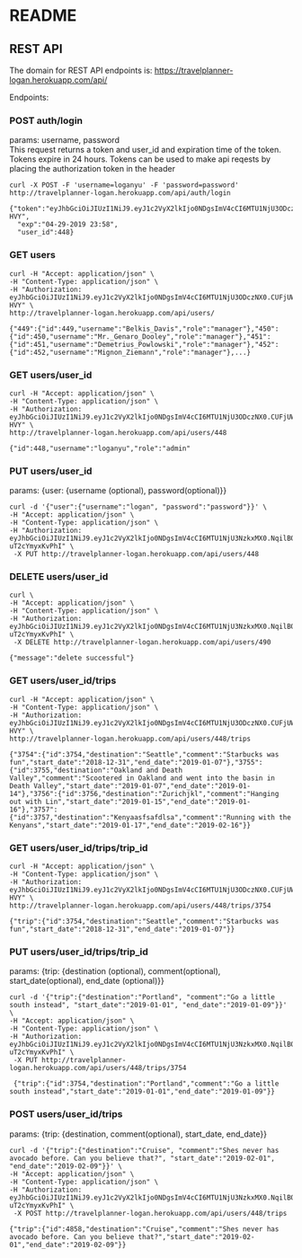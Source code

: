 # README

## REST API
The domain for REST API endpoints is:
https://travelplanner-logan.herokuapp.com/api/

Endpoints:
### POST auth/login
params: username, password  
This request returns a token and user_id and expiration time of the token. Tokens expire in 24 hours. Tokens can be used to make api reqests by placing the authorization token in the header

```
curl -X POST -F 'username=loganyu' -F 'password=password' http://travelplanner-logan.herokuapp.com/api/auth/login

{"token":"eyJhbGciOiJIUzI1NiJ9.eyJ1c2VyX2lkIjo0NDgsImV4cCI6MTU1NjU3ODczNX0.CUFjUWBKnjY7DSXCRWXW6FHC9kcx15ZBNstLin6-HVY",
  "exp":"04-29-2019 23:58",
  "user_id":448}
```

### GET users
```
curl -H "Accept: application/json" \
-H "Content-Type: application/json" \
-H "Authorization: eyJhbGciOiJIUzI1NiJ9.eyJ1c2VyX2lkIjo0NDgsImV4cCI6MTU1NjU3ODczNX0.CUFjUWBKnjY7DSXCRWXW6FHC9kcx15ZBNstLin6-HVY" \
http://travelplanner-logan.herokuapp.com/api/users/

{"449":{"id":449,"username":"Belkis_Davis","role":"manager"},"450":{"id":450,"username":"Mr._Genaro_Dooley","role":"manager"},"451":{"id":451,"username":"Demetrius_Powlowski","role":"manager"},"452":{"id":452,"username":"Mignon_Ziemann","role":"manager"},...}
```

### GET users/user_id
```
curl -H "Accept: application/json" \
-H "Content-Type: application/json" \
-H "Authorization: eyJhbGciOiJIUzI1NiJ9.eyJ1c2VyX2lkIjo0NDgsImV4cCI6MTU1NjU3ODczNX0.CUFjUWBKnjY7DSXCRWXW6FHC9kcx15ZBNstLin6-HVY" \
http://travelplanner-logan.herokuapp.com/api/users/448

{"id":448,"username":"loganyu","role":"admin"
```

### PUT users/user_id
params: {user: {username (optional), password(optional)}}
```
curl -d '{"user":{"username":"logan", "password":"password"}}' \
-H "Accept: application/json" \
-H "Content-Type: application/json" \
-H "Authorization: eyJhbGciOiJIUzI1NiJ9.eyJ1c2VyX2lkIjo0NDgsImV4cCI6MTU1NjU3NzkxMX0.NqilBOtupDVV3yBO9yJCAKN5fum0i-uT2cYmyxKvPhI" \
 -X PUT http://travelplanner-logan.herokuapp.com/api/users/448
```

### DELETE users/user_id
```
curl \
-H "Accept: application/json" \
-H "Content-Type: application/json" \
-H "Authorization: eyJhbGciOiJIUzI1NiJ9.eyJ1c2VyX2lkIjo0NDgsImV4cCI6MTU1NjU3NzkxMX0.NqilBOtupDVV3yBO9yJCAKN5fum0i-uT2cYmyxKvPhI" \
 -X DELETE http://travelplanner-logan.herokuapp.com/api/users/490

{"message":"delete successful"}
```

### GET users/user_id/trips
```
curl -H "Accept: application/json" \
-H "Content-Type: application/json" \
-H "Authorization: eyJhbGciOiJIUzI1NiJ9.eyJ1c2VyX2lkIjo0NDgsImV4cCI6MTU1NjU3ODczNX0.CUFjUWBKnjY7DSXCRWXW6FHC9kcx15ZBNstLin6-HVY" \
http://travelplanner-logan.herokuapp.com/api/users/448/trips

{"3754":{"id":3754,"destination":"Seattle","comment":"Starbucks was fun","start_date":"2018-12-31","end_date":"2019-01-07"},"3755":{"id":3755,"destination":"Oakland and Death Valley","comment":"Scootered in Oakland and went into the basin in Death Valley","start_date":"2019-01-07","end_date":"2019-01-14"},"3756":{"id":3756,"destination":"Zurichjkl","comment":"Hanging out with Lin","start_date":"2019-01-15","end_date":"2019-01-16"},"3757":{"id":3757,"destination":"Kenyaasfsafdlsa","comment":"Running with the Kenyans","start_date":"2019-01-17","end_date":"2019-02-16"}}
```

### GET users/user_id/trips/trip_id
```
curl -H "Accept: application/json" \
-H "Content-Type: application/json" \
-H "Authorization: eyJhbGciOiJIUzI1NiJ9.eyJ1c2VyX2lkIjo0NDgsImV4cCI6MTU1NjU3ODczNX0.CUFjUWBKnjY7DSXCRWXW6FHC9kcx15ZBNstLin6-HVY" \
http://travelplanner-logan.herokuapp.com/api/users/448/trips/3754

{"trip":{"id":3754,"destination":"Seattle","comment":"Starbucks was fun","start_date":"2018-12-31","end_date":"2019-01-07"}}
```

### PUT users/user_id/trips/trip_id
params: {trip: {destination (optional), comment(optional), start_date(optional), end_date (optional)}}
```
curl -d '{"trip":{"destination":"Portland", "comment":"Go a little south instead", "start_date":"2019-01-01", "end_date":"2019-01-09"}}' \
-H "Accept: application/json" \
-H "Content-Type: application/json" \
-H "Authorization: eyJhbGciOiJIUzI1NiJ9.eyJ1c2VyX2lkIjo0NDgsImV4cCI6MTU1NjU3NzkxMX0.NqilBOtupDVV3yBO9yJCAKN5fum0i-uT2cYmyxKvPhI" \
 -X PUT http://travelplanner-logan.herokuapp.com/api/users/448/trips/3754

 {"trip":{"id":3754,"destination":"Portland","comment":"Go a little south instead","start_date":"2019-01-01","end_date":"2019-01-09"}}
```

### POST users/user_id/trips
params: {trip: {destination, comment(optional), start_date, end_date}}
```
curl -d '{"trip":{"destination":"Cruise", "comment":"Shes never has avocado before. Can you believe that?", "start_date":"2019-02-01", "end_date":"2019-02-09"}}' \
-H "Accept: application/json" \
-H "Content-Type: application/json" \
-H "Authorization: eyJhbGciOiJIUzI1NiJ9.eyJ1c2VyX2lkIjo0NDgsImV4cCI6MTU1NjU3NzkxMX0.NqilBOtupDVV3yBO9yJCAKN5fum0i-uT2cYmyxKvPhI" \
 -X POST http://travelplanner-logan.herokuapp.com/api/users/448/trips

{"trip":{"id":4858,"destination":"Cruise","comment":"Shes never has avocado before. Can you believe that?","start_date":"2019-02-01","end_date":"2019-02-09"}}
 ```
 